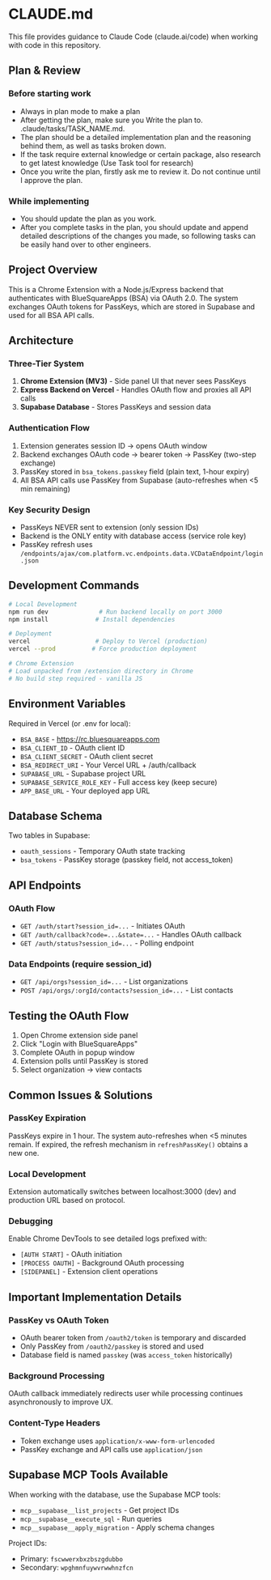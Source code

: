 # CLAUDE.md

This file provides guidance to Claude Code (claude.ai/code) when working with code in this repository.

## Plan & Review

### Before starting work
- Always in plan mode to make a plan
- After getting the plan, make sure you Write the plan to. .claude/tasks/TASK_NAME.md.
- The plan should be a detailed implementation plan and the reasoning behind them, as well as tasks broken down.
- If the task require external knowledge or certain package, also research to get latest knowledge (Use Task tool for research)
- Once you write the plan, firstly ask me to review it. Do not continue until I approve the plan.

### While implementing
- You should update the plan as you work.
- After you complete tasks in the plan, you should update and append detailed descriptions of the changes you made, so following tasks can be easily hand over to other engineers.

## Project Overview

This is a Chrome Extension with a Node.js/Express backend that authenticates with BlueSquareApps (BSA) via OAuth 2.0. The system exchanges OAuth tokens for PassKeys, which are stored in Supabase and used for all BSA API calls.

## Architecture

### Three-Tier System
1. **Chrome Extension (MV3)** - Side panel UI that never sees PassKeys
2. **Express Backend on Vercel** - Handles OAuth flow and proxies all API calls
3. **Supabase Database** - Stores PassKeys and session data

### Authentication Flow
1. Extension generates session ID → opens OAuth window
2. Backend exchanges OAuth code → bearer token → PassKey (two-step exchange)
3. PassKey stored in `bsa_tokens.passkey` field (plain text, 1-hour expiry)
4. All BSA API calls use PassKey from Supabase (auto-refreshes when <5 min remaining)

### Key Security Design
- PassKeys NEVER sent to extension (only session IDs)
- Backend is the ONLY entity with database access (service role key)
- PassKey refresh uses `/endpoints/ajax/com.platform.vc.endpoints.data.VCDataEndpoint/login.json`

## Development Commands

```bash
# Local Development
npm run dev              # Run backend locally on port 3000
npm install             # Install dependencies

# Deployment
vercel                  # Deploy to Vercel (production)
vercel --prod          # Force production deployment

# Chrome Extension
# Load unpacked from /extension directory in Chrome
# No build step required - vanilla JS
```

## Environment Variables

Required in Vercel (or .env for local):
- `BSA_BASE` - https://rc.bluesquareapps.com
- `BSA_CLIENT_ID` - OAuth client ID
- `BSA_CLIENT_SECRET` - OAuth client secret  
- `BSA_REDIRECT_URI` - Your Vercel URL + /auth/callback
- `SUPABASE_URL` - Supabase project URL
- `SUPABASE_SERVICE_ROLE_KEY` - Full access key (keep secure)
- `APP_BASE_URL` - Your deployed app URL

## Database Schema

Two tables in Supabase:
- `oauth_sessions` - Temporary OAuth state tracking
- `bsa_tokens` - PassKey storage (passkey field, not access_token)

## API Endpoints

### OAuth Flow
- `GET /auth/start?session_id=...` - Initiates OAuth
- `GET /auth/callback?code=...&state=...` - Handles OAuth callback
- `GET /auth/status?session_id=...` - Polling endpoint

### Data Endpoints (require session_id)
- `GET /api/orgs?session_id=...` - List organizations
- `POST /api/orgs/:orgId/contacts?session_id=...` - List contacts

## Testing the OAuth Flow

1. Open Chrome extension side panel
2. Click "Login with BlueSquareApps"
3. Complete OAuth in popup window
4. Extension polls until PassKey is stored
5. Select organization → view contacts

## Common Issues & Solutions

### PassKey Expiration
PassKeys expire in 1 hour. The system auto-refreshes when <5 minutes remain. If expired, the refresh mechanism in `refreshPassKey()` obtains a new one.

### Local Development
Extension automatically switches between localhost:3000 (dev) and production URL based on protocol.

### Debugging
Enable Chrome DevTools to see detailed logs prefixed with:
- `[AUTH START]` - OAuth initiation
- `[PROCESS OAUTH]` - Background OAuth processing  
- `[SIDEPANEL]` - Extension client operations

## Important Implementation Details

### PassKey vs OAuth Token
- OAuth bearer token from `/oauth2/token` is temporary and discarded
- Only PassKey from `/oauth2/passkey` is stored and used
- Database field is named `passkey` (was `access_token` historically)

### Background Processing
OAuth callback immediately redirects user while processing continues asynchronously to improve UX.

### Content-Type Headers
- Token exchange uses `application/x-www-form-urlencoded`
- PassKey exchange and API calls use `application/json`

## Supabase MCP Tools Available

When working with the database, use the Supabase MCP tools:
- `mcp__supabase__list_projects` - Get project IDs
- `mcp__supabase__execute_sql` - Run queries
- `mcp__supabase__apply_migration` - Apply schema changes

Project IDs:
- Primary: `fscwwerxbxzbszgdubbo`
- Secondary: `wpghmnfuywvrwwhnzfcn`